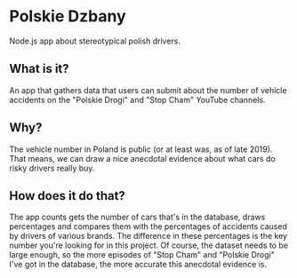 # Polskie Dzbany

Node.js app about stereotypical polish drivers.

## What is it?

An app that gathers data that users can submit about the number of vehicle accidents on the "Polskie Drogi" and "Stop Cham" YouTube channels.

## Why?

The vehicle number in Poland is public (or at least was, as of late 2019). That means, we can draw a nice anecdotal evidence about what cars do risky drivers really buy.

## How does it do that?

The app counts gets the number of cars that's in the database, draws percentages and compares them with the percentages of accidents caused by drivers of various brands. The difference in these percentages is the key number you're looking for in this project. Of course, the dataset needs to be large enough, so the more episodes of "Stop Cham" and "Polskie Drogi" I've got in the database, the more accurate this anecdotal evidence is.
